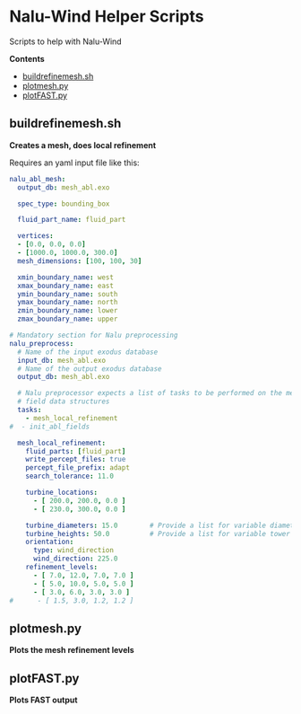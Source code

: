 # Nalu-Wind Helper Scripts

Scripts to help with Nalu-Wind

**Contents**
- [buildrefinemesh.sh](#buildrefinemesh-sh)
- [plotmesh.py](#plotmesh-py)
- [plotFAST.py](#plotfast-py)

## buildrefinemesh.sh
**Creates a mesh, does local refinement**

Requires an yaml input file like this:  
```yaml
nalu_abl_mesh:
  output_db: mesh_abl.exo

  spec_type: bounding_box

  fluid_part_name: fluid_part

  vertices:
  - [0.0, 0.0, 0.0]
  - [1000.0, 1000.0, 300.0]
  mesh_dimensions: [100, 100, 30]

  xmin_boundary_name: west
  xmax_boundary_name: east
  ymin_boundary_name: south
  ymax_boundary_name: north
  zmin_boundary_name: lower
  zmax_boundary_name: upper

# Mandatory section for Nalu preprocessing
nalu_preprocess:
  # Name of the input exodus database
  input_db: mesh_abl.exo
  # Name of the output exodus database
  output_db: mesh_abl.exo

  # Nalu preprocessor expects a list of tasks to be performed on the mesh and
  # field data structures
  tasks:
    - mesh_local_refinement
#  - init_abl_fields

  mesh_local_refinement:
    fluid_parts: [fluid_part]
    write_percept_files: true
    percept_file_prefix: adapt
    search_tolerance: 11.0

    turbine_locations:
      - [ 200.0, 200.0, 0.0 ]
      - [ 230.0, 300.0, 0.0 ]

    turbine_diameters: 15.0        # Provide a list for variable diameters
    turbine_heights: 50.0          # Provide a list for variable tower heights
    orientation:
      type: wind_direction
      wind_direction: 225.0
    refinement_levels:
      - [ 7.0, 12.0, 7.0, 7.0 ]
      - [ 5.0, 10.0, 5.0, 5.0 ]
      - [ 3.0, 6.0, 3.0, 3.0 ]
#      - [ 1.5, 3.0, 1.2, 1.2 ]

```

## plotmesh.py
**Plots the mesh refinement levels**

## plotFAST.py
**Plots FAST output**